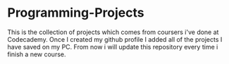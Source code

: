 # Programming-Projects

This is the collection of projects which comes from coursers i've done at Codecademy. Once I created my github profile I added all of the projects I have saved on my PC. From now i will update this repository every time i finish a new course.
